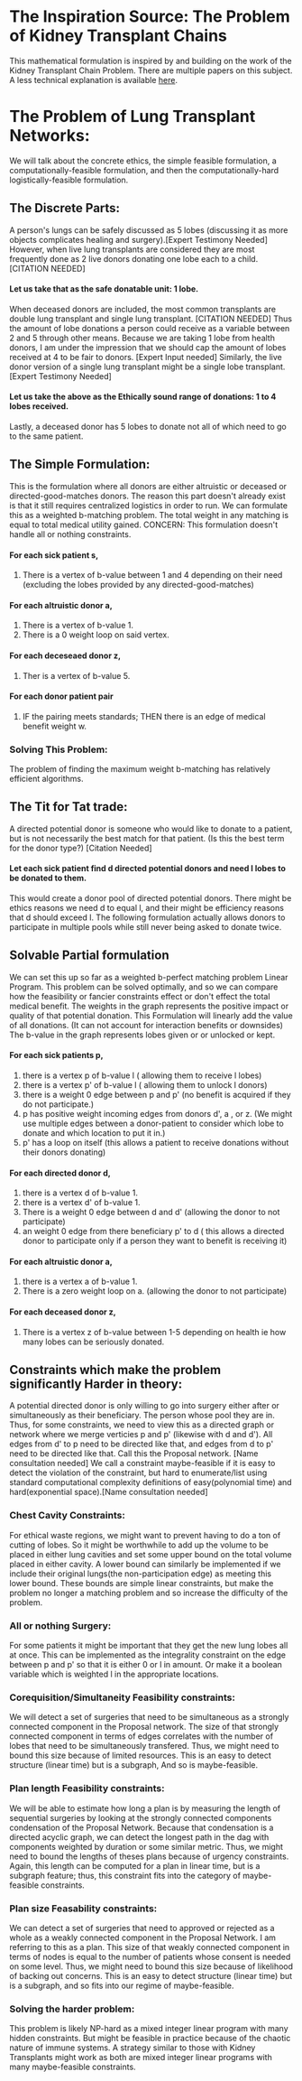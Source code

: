 # The Inspiration Source: The Problem of Kidney Transplant Chains
This mathematical formulation is inspired by and building on the work of the Kidney Transplant Chain Problem.
There are multiple papers on this subject.
A less technical explanation is available [here](https://www.kidneyregistry.org/for-donors/kidney-donation-blog/what-is-a-kidney-donation-chain/).

# The Problem of Lung Transplant Networks:
We will talk about the concrete ethics, the simple feasible formulation, a computationally-feasible formulation, and then the computationally-hard logistically-feasible formulation.
## The Discrete Parts:
A person's lungs can be safely discussed as 5 lobes (discussing it as more objects complicates healing and surgery).[Expert Testimony Needed]
However, when live lung transplants are considered they are most frequently done as 2 live donors donating one lobe each to a child. [CITATION NEEDED]
#### Let us take that as the safe donatable unit: 1 lobe. 
When deceased donors are included, the most common transplants are double lung transplant and single lung transplant. [CITATION NEEDED]
Thus the amount of lobe donations a person could receive as a variable between 2 and 5 through other means.
Because we are taking 1 lobe from health donors, I am under the impression that we should cap the amount of lobes received at 4 to be fair to donors. [Expert Input needed]
Similarly, the live donor version of a single lung transplant might be a single lobe transplant. [Expert Testimony Needed]
#### Let us take the above as the Ethically sound range of donations: 1 to 4 lobes received.
Lastly, a deceased donor has 5 lobes to donate not all of which need to go to the same patient.
## The Simple Formulation:
This is the formulation where all donors are either altruistic or deceased or directed-good-matches donors.
The reason this part doesn't already exist is that it still requires centralized logistics in order to run.
We can formulate this as a weighted b-matching problem.
The total weight in any matching is equal to total medical utility gained.
CONCERN: This formulation doesn't handle all or nothing constraints.
#### For each sick patient s,
1. There is a vertex of b-value between 1 and 4 depending on their need (excluding the lobes provided by any directed-good-matches)
#### For each altruistic donor a,
1. There is a vertex of b-value 1.
2. There is a 0 weight loop on said vertex.
#### For each deceseaed donor z,
1. Ther is a vertex of b-value 5.
#### For each donor patient pair
1. IF the pairing meets standards; THEN there is an edge of medical benefit weight w.
### Solving This Problem:
The problem of finding the maximum weight b-matching has relatively efficient algorithms.

## The Tit for Tat trade:
A directed potential donor is someone who would like to donate to a patient, but is not necessarily the best match for that patient. (Is this the best term for the donor type?) [Citation Needed]
#### Let each sick patient find d  directed potential donors and need l lobes to be donated to them.
This would create a donor pool of directed potential donors.
There might be ethics reasons we need d to equal l, and their might be efficiency reasons that d should exceed l.
The following formulation actually allows donors to participate in multiple pools while still never being asked to donate twice.
## Solvable Partial formulation
We can set this up so far as a weighted b-perfect matching problem Linear Program.
This problem can be solved optimally, and so we can compare how the feasibility or fancier constraints effect or don't effect the total medical benefit.
The weights in the graph represents the positive impact or quality of that potential donation.
This Formulation will linearly add the value of all donations.
(It can not account for interaction benefits or downsides)
The b-value in the graph represents lobes given or or unlocked or kept.
#### For each sick patients p,
1. there is a vertex p of b-value l  ( allowing them to receive l lobes)
2. there is a vertex p' of b-value l ( allowing them to unlock l donors)
3. there is a weight 0 edge between p and p' (no benefit is acquired if they do not participate.)
4. p has positive weight incoming edges from donors d', a , or z.
(We might use multiple edges between a donor-patient to consider which lobe to donate and which location to put it in.)
5. p' has a loop on itself (this allows a patient to receive donations without their donors donating)
#### For each directed donor d,
1. there is a vertex d of b-value 1.
2. there is a vertex d' of b-value 1.
3. There is a weight 0 edge between d and d'
(allowing the donor to not participate)
4.  an weight 0 edge from there beneficiary p' to d
( this allows a directed donor to participate only if a person they want to benefit is receiving it)
#### For each altruistic donor a,
1. there is a vertex a of b-value 1.
2. There is a zero weight loop on a.
(allowing the donor to not participate)
#### For each deceased donor z,
1. There is a vertex z of b-value between 1-5 depending on health ie how many lobes can be seriously donated.

## Constraints which make the problem significantly Harder in theory:
A potential directed donor is only willing to go into surgery either after or simultaneously as their beneficiary.
The person whose pool they are in.
Thus, for some constraints, we need to view this as a directed graph or network where we merge verticies p and p' (likewise with d and d').
All edges from d' to p need to be directed like that, and edges from d to p' need to be directed like that.
Call this the Proposal network. [Name consultation needed]
We call a constraint maybe-feasible if it is easy to detect the violation of the constraint, but hard to enumerate/list using standard computational complexity definitions of easy(polynomial time) and hard(exponential space).[Name consultation needed]

### Chest Cavity Constraints: 
For ethical waste regions, we might want to prevent having to do a ton of cutting of lobes.
So it might be worthwhile to add up the volume to be placed in either lung cavities and set some upper bound on the total volume placed in either cavity.
A lower bound can similarly be implemented if we include their original lungs(the non-participation edge) as meeting this lower bound.
These bounds are simple linear constraints, but make the problem no longer a matching problem and so increase the difficulty of the problem.

### All or nothing Surgery:
For some patients it might be important that they get the new lung lobes all at once.
This can be implemented as the integrality constraint on the edge between p and p' so that it is either 0 or l in amount.
Or make it a boolean variable which is weighted l in the appropriate locations.

### Corequisition/Simultaneity Feasibility constraints:
We will detect a set of surgeries that need to be simultaneous as a strongly connected component in the Proposal network.
The size of that strongly connected component in terms of edges correlates with the number of lobes that need to be simultaneously transfered.
Thus, we might need to bound this size because of limited resources.
This is an easy to detect structure (linear time) but is a subgraph, And so is maybe-feasible.

### Plan length Feasibility constraints:
We will be able to estimate how long a plan is by measuring the length of sequential surgeries by looking at the strongly connected components condensation of the Proposal Network.
Because that condensation is a directed acyclic graph, we can detect the longest path in the dag with components weighted by duration or some similar metric.
Thus, we might need to bound the lengths of theses plans because of urgency constraints.
Again, this length can be computed for a plan in linear time, but is a subgraph feature; thus, this constraint fits into the category of maybe-feasible constraints.

### Plan size Feasability constraints:
We can detect a set of surgeries that need to approved or rejected as a whole as a weakly connected component in the Proposal Network.
I am referring to this as a plan. 
This size of that weakly connected component in terms of nodes is equal to the number of patients whose consent is needed on some level.
Thus, we might need to bound this size because of likelihood of backing out concerns.
This is an easy to detect structure (linear time) but is a subgraph, and so fits into our regime of maybe-feasible.

### Solving the harder problem:
This problem is likely NP-hard as a mixed integer linear program with many hidden constraints.
But might be feasible in practice because of the chaotic nature of immune systems.
A strategy similar to those with Kidney Transplants might work as both are mixed integer linear programs with many maybe-feasible constraints.
